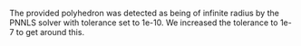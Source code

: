 The provided polyhedron was detected as being of infinite radius by the PNNLS solver with tolerance set to 1e-10. We increased the tolerance to 1e-7 to get around this.